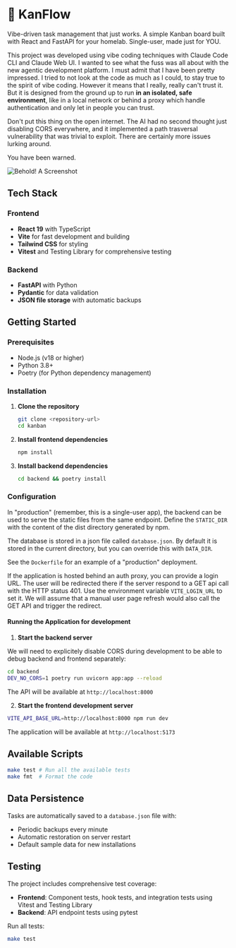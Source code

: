 # 🚀 KanFlow

Vibe-driven task management that just works. A simple Kanban board built with React and FastAPI for your homelab. Single-user, made just for YOU.

This project was developed using vibe coding techniques with Claude Code CLI and Claude Web UI. I wanted to see what the fuss was all about with
the new agentic development platform. I must admit that I have been pretty impressed. I tried to not look at the code as much as I could, to
stay true to the spirit of vibe coding. However it means that I really, really can't trust it. But it is designed from the ground up to run
**in an isolated, safe environment**, like in a local network or behind a proxy which handle authentication and only let in people you can trust.

Don't put this thing on the open internet. The AI had no second thought just disabling CORS everywhere, and it implemented a path trasversal
vulnerability that was trivial to exploit. There are certainly more issues lurking around.

You have been warned.

![Behold! A Screenshot](screenshot.png)

## Tech Stack

### Frontend

- **React 19** with TypeScript
- **Vite** for fast development and building
- **Tailwind CSS** for styling
- **Vitest** and Testing Library for comprehensive testing

### Backend

- **FastAPI** with Python
- **Pydantic** for data validation
- **JSON file storage** with automatic backups

## Getting Started

### Prerequisites

- Node.js (v18 or higher)
- Python 3.8+
- Poetry (for Python dependency management)

### Installation

1. **Clone the repository**

   ```bash
   git clone <repository-url>
   cd kanban
   ```

2. **Install frontend dependencies**

   ```bash
   npm install
   ```

3. **Install backend dependencies**
   ```bash
   cd backend && poetry install
   ```

### Configuration

In "production" (remember, this is a single-user app), the backend can be used to serve the static files from the same endpoint.
Define the `STATIC_DIR` with the content of the dist directory generated by npm.

The database is stored in a json file called `database.json`. By default it is stored in the current directory, but you can override this with `DATA_DIR`.

See the `Dockerfile` for an example of a "production" deployment.

If the application is hosted behind an auth proxy, you can provide a login URL. The user will be redirected there if the server respond
to a GET api call with the HTTP status 401. Use the environment variable `VITE_LOGIN_URL` to set it. We will assume that a manual user page
refresh would also call the GET API and trigger the redirect.

#### Running the Application for development

1. **Start the backend server**

We will need to explicitely disable CORS during development to be able to debug backend and frontend separately:

```bash
cd backend
DEV_NO_CORS=1 poetry run uvicorn app:app --reload
```

The API will be available at `http://localhost:8000`

2. **Start the frontend development server**

```bash
VITE_API_BASE_URL=http://localhost:8000 npm run dev
```
The application will be available at `http://localhost:5173`

## Available Scripts

```bash
make test # Run all the available tests
make fmt  # Format the code
```

## Data Persistence

Tasks are automatically saved to a `database.json` file with:

- Periodic backups every minute
- Automatic restoration on server restart
- Default sample data for new installations

## Testing

The project includes comprehensive test coverage:

- **Frontend**: Component tests, hook tests, and integration tests using Vitest and Testing Library
- **Backend**: API endpoint tests using pytest

Run all tests:

```bash
make test
```
